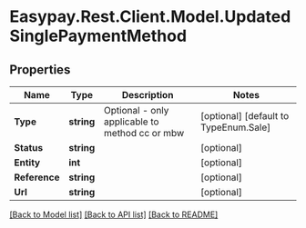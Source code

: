 # Easypay.Rest.Client.Model.UpdatedSinglePaymentMethod

## Properties

Name | Type | Description | Notes
------------ | ------------- | ------------- | -------------
**Type** | **string** | Optional - only applicable to method cc or mbw | [optional] [default to TypeEnum.Sale]
**Status** | **string** |  | [optional] 
**Entity** | **int** |  | [optional] 
**Reference** | **string** |  | [optional] 
**Url** | **string** |  | [optional] 

[[Back to Model list]](../README.md#documentation-for-models) [[Back to API list]](../README.md#documentation-for-api-endpoints) [[Back to README]](../README.md)

